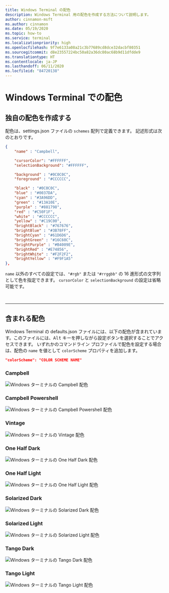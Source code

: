 ```yaml
---
title: Windows Terminal の配色
description: Windows Terminal 用の配色を作成する方法について説明します。
author: cinnamon-msft
ms.author: cinnamon
ms.date: 05/19/2020
ms.topic: how-to
ms.service: terminal
ms.localizationpriority: high
ms.openlocfilehash: 9f7e6133a08a21c3b77689cd8dce32dacbf80351
ms.sourcegitcommit: d8e23557224bc50a82a36dc80ac68b9d11dfdde9
ms.translationtype: HT
ms.contentlocale: ja-JP
ms.lasthandoff: 06/11/2020
ms.locfileid: "84720138"
---
```

# <a name="color-schemes-in-windows-terminal"></a>Windows Terminal での配色

## <a name="creating-your-own-color-scheme"></a>独自の配色を作成する

配色は、settings.json ファイルの `schemes` 配列で定義できます。 記述形式は次のとおりです。

```json
{
    "name" : "Campbell",

    "cursorColor": "#FFFFFF",
    "selectionBackground": "#FFFFFF",

    "background" : "#0C0C0C",
    "foreground" : "#CCCCCC",

    "black" : "#0C0C0C",
    "blue" : "#0037DA",
    "cyan" : "#3A96DD",
    "green" : "#13A10E",
    "purple" : "#881798",
    "red" : "#C50F1F",
    "white" : "#CCCCCC",
    "yellow" : "#C19C00",
    "brightBlack" : "#767676",
    "brightBlue" : "#3B78FF",
    "brightCyan" : "#61D6D6",
    "brightGreen" : "#16C60C",
    "brightPurple" : "#B4009E",
    "brightRed" : "#E74856",
    "brightWhite" : "#F2F2F2",
    "brightYellow" : "#F9F1A5"
},
```

`name` 以外のすべての設定では、`"#rgb"` または `"#rrggbb"` の 16 進形式の文字列として色を指定できます。 `cursorColor` と `selectionBackground` の設定は省略可能です。

<br />

___

## <a name="included-color-schemes"></a>含まれる配色

Windows Terminal の defaults.json ファイルには、以下の配色が含まれています。このファイルには、<kbd>Alt</kbd> キーを押しながら設定ボタンを選択することでアクセスできます。 いずれかのコマンドライン プロファイルで配色を設定する場合は、配色の `name` を値として `colorScheme` プロパティを追加します。

```json
"colorScheme": "COLOR SCHEME NAME"
```

### <a name="campbell"></a>Campbell

![Windows ターミナルの Campbell 配色](./../images/campbell-color-scheme.png)

### <a name="campbell-powershell"></a>Campbell Powershell

![Windows ターミナルの Campbell Powershell 配色](./../images/campbell-powershell-color-scheme.png)

### <a name="vintage"></a>Vintage

![Windows ターミナルの Vintage 配色](./../images/vintage-color-scheme.png)

### <a name="one-half-dark"></a>One Half Dark

![Windows ターミナルの One Half Dark 配色](./../images/one-half-dark-color-scheme.png)

### <a name="one-half-light"></a>One Half Light

![Windows ターミナルの One Half Light 配色](./../images/one-half-light-color-scheme.png)

### <a name="solarized-dark"></a>Solarized Dark

![Windows ターミナルの Solarized Dark 配色](./../images/solarized-dark-color-scheme.png)

### <a name="solarized-light"></a>Solarized Light

![Windows ターミナルの Solarized Light 配色](./../images/solarized-light-color-scheme.png)

### <a name="tango-dark"></a>Tango Dark

![Windows ターミナルの Tango Dark 配色](./../images/tango-dark-color-scheme.png)

### <a name="tango-light"></a>Tango Light

![Windows ターミナルの Tango Light 配色](./../images/tango-light-color-scheme.png)
